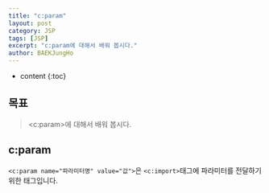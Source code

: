 ```yaml
---
title: "c:param"
layout: post
category: JSP
tags: [JSP]
excerpt: "c:param에 대해서 배워 봅시다."
author: BAEKJungHo
---
```


* content
{:toc}

## 목표

  > <c:param>에 대해서 배워 봅시다.

## c:param

  `<c:param name="파라미터명" value="값">`은 `<c:import>`태그에 파라미터를 전달하기 위한 태그입니다.
